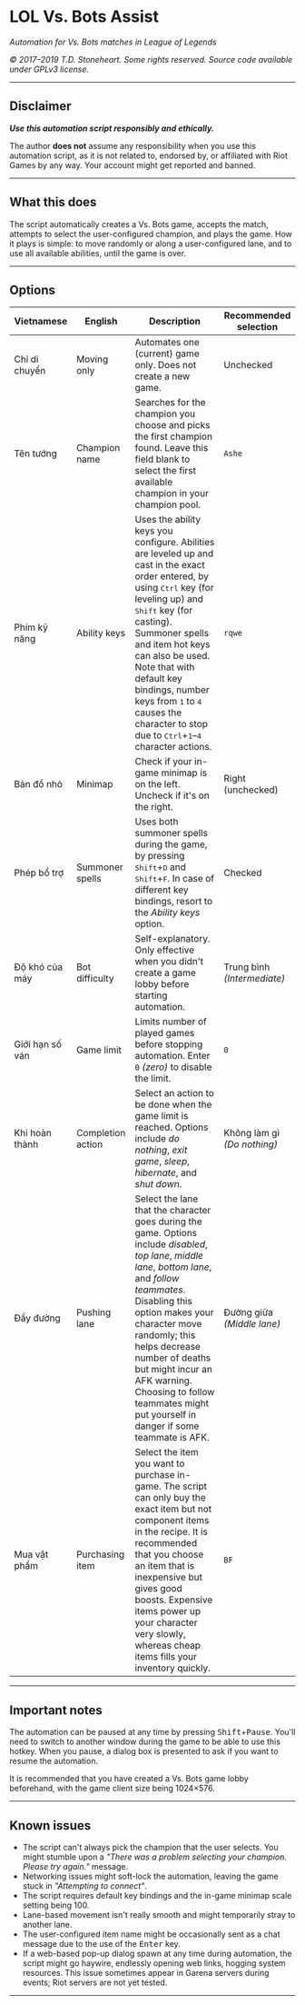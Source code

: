 # LOL Vs. Bots Assist

_Automation for Vs. Bots matches in League of Legends_

_© 2017–2019 T.D. Stoneheart. Some rights reserved. Source code available under GPLv3 license._

-----

## Disclaimer

***Use this automation script responsibly and ethically.***

The author **does not** assume any responsibility when you use this automation script, as it is not related to, endorsed by, or affiliated with Riot Games by any way. Your account might get reported and banned.

-----

## What this does

The script automatically creates a Vs. Bots game, accepts the match, attempts to select the user-configured champion, and plays the game. How it plays is simple: to move randomly or along a user-configured lane, and to use all available abilities, until the game is over.

-----

## Options

|  Vietnamese  |  English  |  Description  |  Recommended selection  |
|-----|-----|-----|-----|
|Chỉ di chuyển |Moving only |Automates one (current) game only. Does not create a new game. |Unchecked |
|Tên tướng |Champion name |Searches for the champion you choose and picks the first champion found. Leave this field blank to select the first available champion in your champion pool. |`Ashe` |
|Phím kỹ năng |Ability keys |Uses the ability keys you configure. Abilities are leveled up and cast in the exact order entered, by using <kbd>Ctrl</kbd> key (for leveling up) and <kbd>Shift</kbd> key (for casting). Summoner spells and item hot keys can also be used. Note that with default key bindings, number keys from <kbd>1</kbd> to <kbd>4</kbd> causes the character to stop due to <kbd>Ctrl</kbd>+<kbd>1</kbd>–<kbd>4</kbd> character actions. |`rqwe` |
|Bản đồ nhỏ |Minimap |Check if your in-game minimap is on the left. Uncheck if it's on the right. |Right (unchecked) |
|Phép bổ trợ |Summoner spells |Uses both summoner spells during the game, by pressing <kbd>Shift</kbd>+<kbd>D</kbd> and <kbd>Shift</kbd>+<kbd>F</kbd>. In case of different key bindings, resort to the _Ability keys_ option. |Checked |
|Độ khó của máy |Bot difficulty |Self-explanatory. Only effective when you didn't create a game lobby before starting automation. |Trung bình _(Intermediate)_ |
|Giới hạn số ván |Game limit |Limits number of played games before stopping automation. Enter `0` _(zero)_ to disable the limit. |`0` |
|Khi hoàn thành |Completion action |Select an action to be done when the game limit is reached. Options include _do nothing_, _exit game_, _sleep_, _hibernate_, and _shut down_. |Không làm gì _(Do nothing)_ |
|Đẩy đường |Pushing lane |Select the lane that the character goes during the game. Options include _disabled_, _top lane_, _middle lane_, _bottom lane_, and _follow teammates_. Disabling this option makes your character move randomly; this helps decrease number of deaths but might incur an AFK warning. Choosing to follow teammates might put yourself in danger if some teammate is AFK. |Đường giữa _(Middle lane)_ |
|Mua vật phẩm |Purchasing item |Select the item you want to purchase in-game. The script can only buy the exact item but not component items in the recipe. It is recommended that you choose an item that is inexpensive but gives good boosts. Expensive items power up your character very slowly, whereas cheap items fills your inventory quickly. |`BF` |

-----

## Important notes

The automation can be paused at any time by pressing <kbd>Shift</kbd>+<kbd>Pause</kbd>. You'll need to switch to another window during the game to be able to use this hotkey. When you pause, a dialog box is presented to ask if you want to resume the automation.

It is recommended that you have created a Vs. Bots game lobby beforehand, with the game client size being 1024×576.

-----

## Known issues

* The script can't always pick the champion that the user selects. You might stumble upon a _"There was a problem selecting your champion. Please try again."_ message.
* Networking issues might soft-lock the automation, leaving the game stuck in _"Attempting to connect"_.
* The script requires default key bindings and the in-game minimap scale setting being 100.
* Lane-based movement isn't really smooth and might temporarily stray to another lane.
* The user-configured item name might be occasionally sent as a chat message due to the use of the <kbd>Enter</kbd> key.
* If a web-based pop-up dialog spawn at any time during automation, the script might go haywire, endlessly opening web links, hogging system resources. This issue sometimes appear in Garena servers during events; Riot servers are not yet tested.

-----
